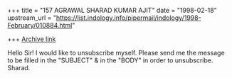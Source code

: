 +++
title = "157 AGRAWAL SHARAD KUMAR AJIT"
date = "1998-02-18"
upstream_url = "https://list.indology.info/pipermail/indology/1998-February/010884.html"

+++
[Archive link](https://list.indology.info/pipermail/indology/1998-February/010884.html)

Hello Sir!
        I would like to unsubscribe myself. Please send me the message to
be filled in the "SUBJECT" & in the "BODY" in order to unsubscribe.
        Sharad.



